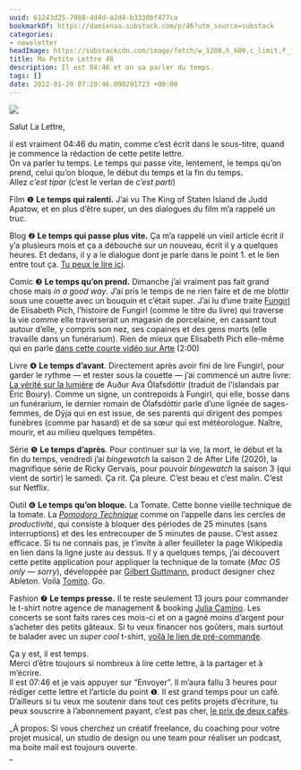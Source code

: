```yaml
---
uuid: 61243d25-7988-4d4d-a2d4-b3330bf477ca
bookmarkOf: https://damienaa.substack.com/p/46?utm_source=substack
categories:
- newsletter
headImage: https://substackcdn.com/image/fetch/w_1200,h_600,c_limit,f_jpg,q_auto:good,fl_progressive:steep/https%3A%2F%2Fbucketeer-e05bbc84-baa3-437e-9518-adb32be77984.s3.amazonaws.com%2Fpublic%2Fimages%2F9706981e-1776-4983-ac91-cdf6b32ccb4e_1920x1025.jpeg
title: Ma Petite Lettre 46
description: Il est 04:46 et on va parler du temps.
tags: []
date: 2022-01-20 07:20:46.090291723 +00:00
---
```


[![]({"src":"https://bucketeer-e05bbc84-baa3-437e-9518-adb32be77984.s3.amazonaws.com/public/images/9706981e-1776-4983-ac91-cdf6b32ccb4e_1920x1025.jpeg","fullscreen":null,"imageSize":null,"height":587,"width":1100,"resizeWidth":null,"bytes":85923,"alt":null,"title":null,"type":"image/jpeg","href":null,"belowTheFold":false})](https://substackcdn.com/image/fetch/f_auto,q_auto:good,fl_progressive:steep/https%3A%2F%2Fbucketeer-e05bbc84-baa3-437e-9518-adb32be77984.s3.amazonaws.com%2Fpublic%2Fimages%2F9706981e-1776-4983-ac91-cdf6b32ccb4e_1920x1025.jpeg)

Salut La Lettre,

il est vraiment 04:46 du matin, comme c’est écrit dans le sous-titre, quand je commence la rédaction de cette petite lettre.  
On va parler tu temps. Le temps qui passe vite, lentement, le temps qu’on prend, celui qu’on bloque, le début du temps et la fin du temps.  
Allez _c’est tipar_ (c’est le verlan de _c’est parti_)

Film ❶ **Le temps qui ralenti.** J’ai vu The King of Staten Island de Judd Apatow, et en plus d’être super, un des dialogues du film m’a rappelé un truc.

Blog ❷ **Le temps qui passe plus vite.** Ça m’a rappelé un vieil article écrit il y’a plusieurs mois et ça a débouché sur un nouveau, écrit il y a quelques heures. Et dedans, il y a le dialogue dont je parle dans le point 1. et le lien entre tout ça. [Tu peux le lire ici](https://damien.cool/le-temps-passe-plus-vite-quand-on-ne-fait-rien).

Comic ❸ **Le temps qu’on prend.** Dimanche j’ai vraiment pas fait grand chose mais _in a good way_. J’ai pris le temps de ne rien faire et de me blottir sous une couette avec un bouquin et c’était super. J’ai lu d’une traite [Fungirl](https://www.lesrequinsmarteaux.com/album/fungirl) de Elisabeth Pich, l’histoire de Fungirl (comme le titre du livre) qui traverse la vie comme elle traverserait un magasin de porcelaine, en cassant tout autour d’elle, y compris son nez, ses copaines et des gens morts (elle travaille dans un funérarium). Rien de mieux que Elisabeth Pich elle-même qui en parle [dans cette courte vidéo sur Arte](https://www.arte.tv/fr/videos/107001-000-A/bande-dessinee-fungirl-d-elizabeth-pich-metrash/) (2:00)

Livre ❹ **Le temps d’avant**. Directement après avoir fini de lire Fungirl, pour garder le rythme — et rester sous la couette — j’ai commencé un autre livre: [La vérité sur la lumière](https://www.zulma.fr/livre/la-verite-sur-la-lumiere/) de Auður Ava Ólafsdóttir (traduit de l’islandais par Éric Boury). Comme un signe, un contrepoids à Fungirl, qui elle, bosse dans un funérarium, le dernier romain de Ólafsdóttir parle d’une lignée de sages-femmes, de Dýja qui en est issue, de ses parents qui dirigent des pompes funèbres (comme par hasard) et de sa sœur qui est météorologue. Naître, mourir, et au milieu quelques tempêtes.

Série ❺ **Le temps d’après**. Pour continuer sur la vie, la mort, le début et la fin du temps, vendredi j’ai _bingewatch_ la saison 2 de After Life (2020), la magnifique série de Ricky Gervais, pour pouvoir _bingewatch_ la saison 3 (qui vient de sortir) le samedi. Ça rit. Ça pleure. C’est beau et c’est malin. C’est sur Netflix.

Outil ❻ **Le temps qu’on bloque.** La Tomate. Cette bonne vieille technique de la tomate. La _[Pomodoro Technique](https://fr.wikipedia.org/wiki/Technique_Pomodoro)_ comme on l’appelle dans les cercles de _productivité_, qui consiste à bloquer des périodes de 25 minutes (sans interruptions) et des les entrecouper de 5 minutes de pause. C’est assez efficace. Si tu ne connais pas, je t’invite à aller feuilleter la page Wikipedia en lien dans la ligne juste au dessus. Il y a quelques temps, j’ai découvert cette petite application pour appliquer la technique de la tomate (_Mac OS only — sorry_), développée par [Gilbert Guttmann](https://gttmnn.com/), product designer chez Ableton. Voilà [Tomito](https://tomito.app/). Go.

Fashion ❼ **Le temps presse.** Il te reste seulement 13 jours pour commander le t-shirt notre agence de management & booking [Julia Camino](http://instagram.com/julia.agency). Les concerts se sont faits rares ces mois-ci et on a gagné moins d’argent pour s’acheter des petits gâteaux. Si tu veux financer nos goûters, mais surtout te balader avec un _super cool_ t-shirt, [voilà le lien de pré-commande](https://everpress.com/julia-camino-wild-at-heart).

Ça y est, il est temps.  
Merci d’être toujours si nombreux à lire cette lettre, à la partager et à m’écrire.  
Il est 07:46 et je vais appuyer sur “Envoyer”. Il m’aura fallu 3 heures pour rédiger cette lettre et l’article du point ❶. Il est grand temps pour un café. D’ailleurs si tu veux me soutenir dans tout ces petits projets d’écriture, tu peux souscrire à l’abonnement payant, c’est pas cher, [le prix de deux cafés](https://damienaa.substack.com/subscribe).

_À propos: Si vous cherchez un créatif freelance, du coaching pour votre projet musical, un studio de design ou une team pour réaliser un podcast, ma boite mail est toujours ouverte.  
_